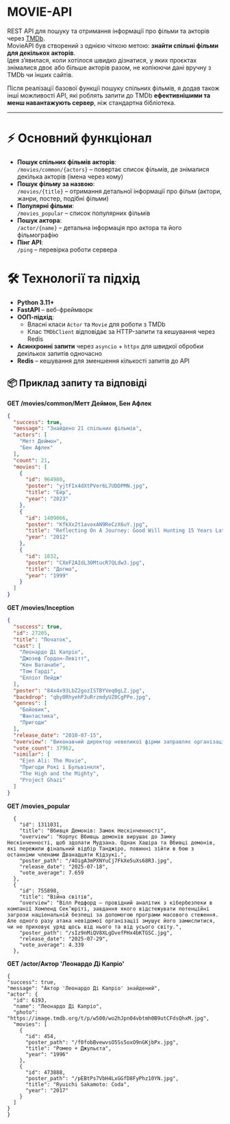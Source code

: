 # MOVIE-API

REST API для пошуку та отримання інформації про фільми та акторів через [TMDb](https://www.themoviedb.org/).  
MovieAPI був створений з однією чіткою метою: **знайти спільні фільми для декількох акторів**.  
Ідея з’явилася, коли хотілося швидко дізнатися, у яких проєктах знімалися двоє або більше акторів разом, не копіюючи дані вручну з TMDb чи інших сайтів.  

Після реалізації базової функції пошуку спільних фільмів, я додав також інші можливості API, які роблять запити до TMDb **ефективнішими та менш навантажують сервер**, ніж стандартна бібліотека.


---


 # ⚡ Основний функціонал

- **Пошук спільних фільмів акторів**:  
  `/movies/common/{actors}` – повертає список фільмів, де знімалися декілька акторів (імена через кому)
- **Пошук фільму за назвою**:  
  `/movies/{title}` – отримання детальної інформації про фільм (актори, жанри, постер, подібні фільми)
- **Популярні фільми**:  
  `/movies_popular` – список популярних фільмів
- **Пошук актора**:  
  `/actor/{name}` – детальна інформація про актора та його фільмографію
- **Пінг API**:  
  `/ping` – перевірка роботи сервера

# 🛠 Технології та підхід

- **Python 3.11+**
- **FastAPI** – веб-фреймворк
- **ООП-підхід**:
  - Власні класи `Actor` та `Movie` для роботи з TMDb
  - Клас `TMDbClient` відповідає за HTTP-запити та кешування через Redis
- **Асинхронні запити** через `asyncio` + `httpx` для швидкої обробки декількох запитів одночасно
- **Redis** – кешування для зменшення кількості запитів до API

##  📦 Приклад запиту та відповіді

**GET /movies/common/Метт Деймон, Бен Афлек**

```json
{
  "success": true,
  "message": "Знайдено 21 спільних фільмів",
  "actors": [
    "Метт Деймон",
    "Бен Афлек"
  ],
  "count": 21,
  "movies": [
    {
      "id": 964980,
      "poster": "yjtFIx4dXtPVer6L7UDDPMN.jpg",
      "title": "Ейр",
      "year": "2023"
    },
    {
      "id": 1409066,
      "poster": "KfkXx2t1avoxAN9ReCzX6uY.jpg",
      "title": "Reflecting On A Journey: Good Will Hunting 15 Years Later",
      "year": "2012"
    },
    {
      "id": 1832,
      "poster": "CXeF2AIdL3OMtucR7QLdw3.jpg",
      "title": "Догма",
      "year": "1999"
    }
  ]
}
```
**GET /movies/Inception**
```json
{
  "success": true,
  "id": 27205,
  "title": "Початок",
  "cast": [
    "Леонардо Ді Капріо",
    "Джозеф Ґордон-Левітт",
    "Кен Ватанабе",
    "Том Гарді",
    "Елліот Пейдж"
  ],
  "poster": "84x4x93LbZ2gozISTBYVeq0gLZ.jpg",
  "backdrop": "qby0RhyehP3uRrzmdyUZ0CgPPe.jpg",
  "genres": [
    "Бойовик",
    "Фантастика",
    "Пригоди"
  ],
  "release_date": "2010-07-15",
  "overview": "Виконавчий директор невеликої фірми заправляє організацією, співробітники якої вміють занурюватися в сни людей...",
  "vote_count": 37962,
  "similar": [
    "Ejen Ali: The Movie",
    "Пригоди Рокі і Бульвінкля",
    "The High and the Mighty",
    "Project Ghazi"
  ]
}
```
**GET /movies_popular**
```
  {
    "id": 1311031,
    "title": "Вбивця Демонів: Замок Нескінченності",
    "overview": "Корпус Вбивць демонів вирушає до Замку Нескінченності, щоб здолати Мудзана. Однак Хашіра та Вбивці демонів, які пережили фінальний відбір Танджіро, повинні зійти в бою з останніми членами Дванадцяти Кідзукі.",
    "poster_path": "/4OigA3mPXNYuCj7FkXe5uXs68R3.jpg",
    "release_date": "2025-07-18",
    "vote_average": 7.659
  },
  {
    "id": 755898,
    "title": "Війна світів",
    "overview": "Вілл Редфорд — провідний аналітик з кібербезпеки в компанії Хомленд Сек’юріті, завдання якого відстежувати потенційні загрози національній безпеці за допомогою програми масового стеження. Але одного разу атака невідомої організації змушує його замислитися, чи не приховує уряд щось від нього та від усього світу.",
    "poster_path": "/sIz9nMiQV8XLgDvefPHx4bKTGSC.jpg",
    "release_date": "2025-07-29",
    "vote_average": 4.339
  },
  ```
**GET /actor/Актор 'Леонардо Ді Капріо'**
  ```
{
  "success": true,
  "message": "Актор 'Леонардо Ді Капріо' знайдений",
  "actor": {
    "id": 6193,
    "name": "Леонардо Ді Капріо",
    "photo": "https://image.tmdb.org/t/p/w500/wo2hJpn04vbtmh0B9utCFdsQhxM.jpg",
    "movies": [
      {
        "id": 454,
        "poster_path": "/f0fobBvewvsO5Ss5oxO9nGKjbPx.jpg",
        "title": "Ромео + Джульєта",
        "year": "1996"
      },
      {
        "id": 473888,
        "poster_path": "/pEBtPs7VbH4LxGGfD8FyPhz10YN.jpg",
        "title": "Ryuichi Sakamoto: Coda",
        "year": "2017"
      }
    ]
  }
}
  ```
